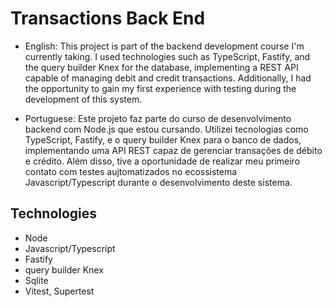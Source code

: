 # Transactions Back End

- English: This project is part of the backend development course I'm currently taking. I used technologies such as TypeScript, Fastify, and the query builder Knex for the database, implementing a REST API capable of managing debit and credit transactions. Additionally, I had the opportunity to gain my first experience with testing during the development of this system.


- Portuguese: Este projeto faz parte do curso de desenvolvimento backend com Node.js que estou cursando. Utilizei tecnologias como TypeScript, Fastify, e o query builder Knex para o banco de dados, implementando uma API REST capaz de gerenciar transações de débito e crédito. Além disso, tive a oportunidade de realizar meu primeiro contato com testes aujtomatizados no ecossistema Javascript/Typescript durante o desenvolvimento deste sistema.

## Technologies

- Node
- Javascript/Typescript
- Fastify
- query builder Knex
- Sqlite
- Vitest, Supertest
